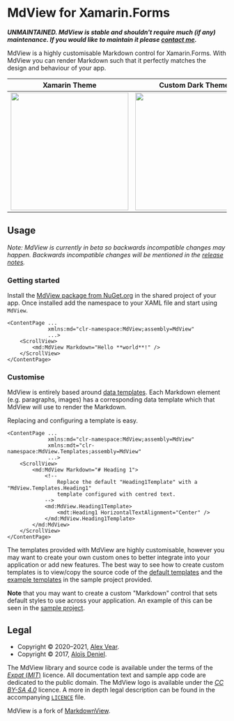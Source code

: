 # MdView for Xamarin.Forms

***UNMAINTAINED.  MdView is stable and shouldn't require much (if any) maintenance.  If you would like to maintain it please [contact me](https://www.alexvear.com/contact).***

MdView is a highly customisable Markdown control for Xamarin.Forms.  With MdView you can render Markdown such that it perfectly matches the design and behaviour of your app.

| Xamarin Theme | Custom Dark Theme |
|---|---|
| <img src="https://raw.githubusercontent.com/axvr/MdView/fea2f790808a16189080bacfeb4909985cd558a1/MdView_Sample_Default.png" width="270"/> | <img src="https://github.com/axvr/MdView/raw/fea2f790808a16189080bacfeb4909985cd558a1/MdView_Sample_Dark.gif" width="270"/> |


## Usage

*Note: MdView is currently in beta so backwards incompatible changes may happen.  Backwards incompatible changes will be mentioned in the [release notes](https://github.com/axvr/MdView/releases).*


### Getting started

Install the [MdView package from NuGet.org](https://www.nuget.org/packages/MdView) in the shared project of your app.  Once installed add the namespace to your XAML file and start using `MdView`.

```xaml
<ContentPage ...
             xmlns:md="clr-namespace:MdView;assembly=MdView"
             ...>
    <ScrollView>
        <md:MdView Markdown="Hello **world**!" />
    </ScrollView>
</ContentPage>
```


### Customise

MdView is entirely based around [data templates](https://docs.microsoft.com/en-us/xamarin/xamarin-forms/app-fundamentals/templates/data-templates/).  Each Markdown element (e.g. paragraphs, images) has a corresponding data template which that MdView will use to render the Markdown.

Replacing and configuring a template is easy.

```xaml
<ContentPage ...
             xmlns:md="clr-namespace:MdView;assembly=MdView"
             xmlns:mdt="clr-namespace:MdView.Templates;assembly=MdView"
             ...>
    <ScrollView>
        <md:MdView Markdown="# Heading 1">
            <!--
                Replace the default "Heading1Template" with a "MdView.Templates.Heading1"
                template configured with centred text.
            -->
            <md:MdView.Heading1Template>
                <mdt:Heading1 HorizontalTextAlignment="Center" />
            </md:MdView.Heading1Template>
        </md:MdView>
    </ScrollView>
</ContentPage>
```

The templates provided with MdView are highly customisable, however you may want to create your own custom ones to better integrate into your application or add new features.  The best way to see how to create custom templates is to view/copy the source code of the [default templates](https://github.com/axvr/MdView/tree/master/MdView/Templates) and the [example templates](https://github.com/axvr/MdView/tree/master/MdView.Sample/MdView.Sample/Controls) in the sample project provided.

**Note** that you may want to create a custom "Markdown" control that sets default styles to use across your application.  An example of this can be seen in the [sample project](https://github.com/axvr/MdView/blob/master/MdView.Sample/MdView.Sample/Controls/MdView.xaml).


## Legal

- Copyright © 2020–2021, [Alex Vear](https://www.alexvear.com).
- Copyright © 2017, [Aloïs Deniel](https://aloisdeniel.github.io).

The MdView library and source code is available under the terms of the [_Expat_
(_MIT_)][MIT] licence.  All documentation text and sample app code are
dedicated to the public domain.  The MdView logo is available under the [_CC
BY-SA 4.0_][CC] licence.  A more in depth legal description can be found in the
accompanying [`LICENCE`][Licence] file.

MdView is a fork of [MarkdownView](https://github.com/dotnet-ad/MarkdownView).


[CC0]: https://creativecommons.org/publicdomain/zero/1.0/
[CC]:  https://creativecommons.org/licenses/by-sa/4.0/
[MIT]: https://directory.fsf.org/wiki/License:MIT
[Licence]: https://github.com/axvr/MdView/blob/master/LICENCE
